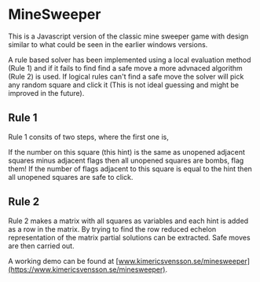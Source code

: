 # MineSweeper

This is a Javascript version of the classic mine sweeper game with design similar to what could be seen in the earlier windows versions.

A rule based solver has been implemented using a local evaluation method (Rule 1) and if it fails to find find a safe move a more advnaced algorithm (Rule 2) is used. If logical rules can't find a safe move the solver will pick any random square and click it (This is not ideal guessing and might be improved in the future).  

## Rule 1

Rule 1 consits of two steps, where the first one is,

If the number on this square (this hint) is the same as unopened adjacent squares minus adjacent flags then all unopened squares are bombs,
flag them!
If the number of flags adjacent to this square is equal to the hint then all unopened squares are safe to click.

## Rule 2

Rule 2 makes a matrix with all squares as variables and each hint is added as a row in the matrix. By trying to find the row reduced echelon representation of the matrix partial solutions can be extracted. Safe moves are then carried out. 

A working demo can be found at [www.kimericsvensson.se/minesweeper](https://www.kimericsvensson.se/minesweeper).
